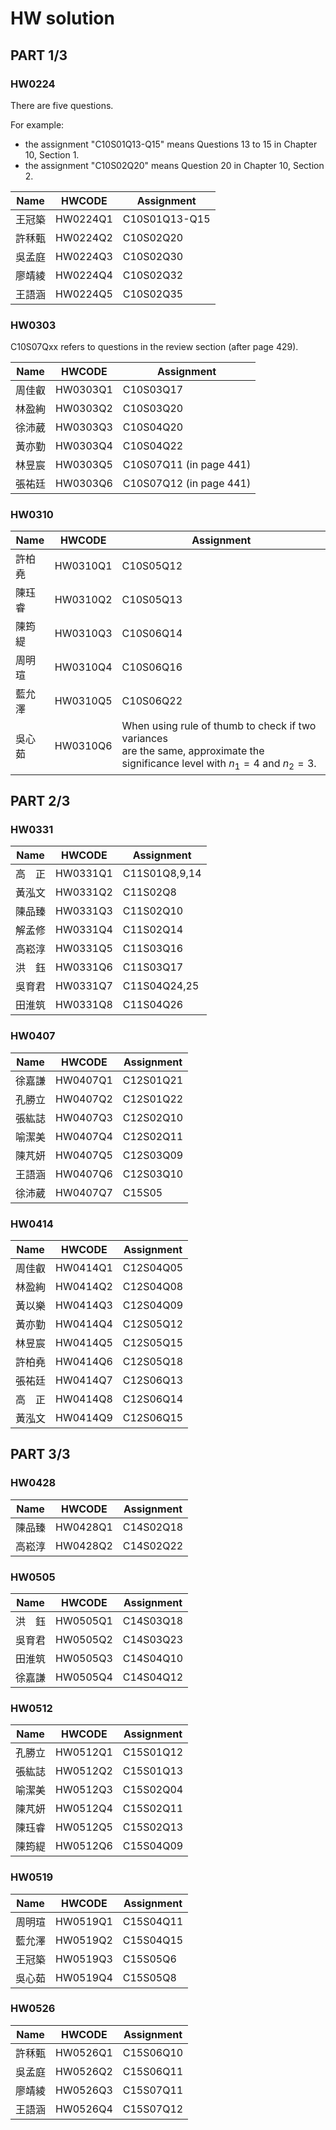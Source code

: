 # HW solution

## PART 1/3

### HW0224

There are five questions. 

For example:
- the assignment "C10S01Q13-Q15" means Questions 13 to 15 in Chapter 10, Section 1. 
- the assignment "C10S02Q20"  means Question 20 in Chapter 10, Section 2. 


| Name   | HWCODE   | Assignment      |
|--------|---------|----------------|
| 王冠築  | HW0224Q1 | C10S01Q13-Q15  |
| 許秝甄  | HW0224Q2 | C10S02Q20      |
| 吳孟庭  | HW0224Q3 | C10S02Q30      |
| 廖靖綾  | HW0224Q4 | C10S02Q32      |
| 王語涵  | HW0224Q5 | C10S02Q35      |


### HW0303

C10S07Qxx refers to questions in the review section (after page 429). 

| Name  | HWCODE   | Assignment  |
|-------|---------|------------|
| 周佳叡 | HW0303Q1 | C10S03Q17  |
| 林盈絢 | HW0303Q2 | C10S03Q20  |
| 徐沛葳 | HW0303Q3 | C10S04Q20  |
| 黃亦勤 | HW0303Q4 | C10S04Q22  |
| 林昱宸 | HW0303Q5 | C10S07Q11  (in page 441)|
| 張祐廷 | HW0303Q6 | C10S07Q12  (in page 441)|

### HW0310

| Name   | HWCODE   | Assignment |
|--------|---------|------------|
| 許柏堯 | HW0310Q1 | C10S05Q12 |
| 陳珏睿 | HW0310Q2 | C10S05Q13 |
| 陳筠緹 | HW0310Q3 | C10S06Q14 |
| 周明瑄 | HW0310Q4 | C10S06Q16 |
| 藍允澤 | HW0310Q5 | C10S06Q22 |
| 吳心茹 | HW0310Q6 | When using rule of thumb to check if two variances<br> are the same, approximate the significance level with $n_1=4$ and $n_2=3$. |


## PART 2/3

### HW0331

| Name   | HWCODE    | Assignment           |
|--------|-----------|----------------------|
| 高　正  | HW0331Q1  | C11S01Q8,9,14        |
| 黃泓文  | HW0331Q2  | C11S02Q8            |
| 陳品臻  | HW0331Q3  | C11S02Q10           |
| 解孟修  | HW0331Q4  | C11S02Q14           |
| 高崧淳  | HW0331Q5  | C11S03Q16           |
| 洪　鈺  | HW0331Q6  | C11S03Q17           |
| 吳育君  | HW0331Q7  | C11S04Q24,25        |
| 田淮筑  | HW0331Q8  | C11S04Q26           |


### HW0407

| Name   | HWCODE    | Assignment           |
|--------|-----------|----------------------|
| 徐嘉謙  | HW0407Q1  | C12S01Q21           |
| 孔勝立  | HW0407Q2  | C12S01Q22           |
| 張紘誌  | HW0407Q3  | C12S02Q10           |
| 喻潔美  | HW0407Q4  | C12S02Q11           |
| 陳芃妍  | HW0407Q5  | C12S03Q09           |
| 王語涵  | HW0407Q6  | C12S03Q10           |
| 徐沛葳  | HW0407Q7  | C15S05              |


### HW0414

| Name   | HWCODE    | Assignment           |
|--------|-----------|----------------------|
| 周佳叡  | HW0414Q1  | C12S04Q05           |
| 林盈絢  | HW0414Q2  | C12S04Q08           |
| 黃以樂  | HW0414Q3  | C12S04Q09           |
| 黃亦勤  | HW0414Q4  | C12S05Q12           |
| 林昱宸  | HW0414Q5  | C12S05Q15           |
| 許柏堯  | HW0414Q6  | C12S05Q18           |
| 張祐廷  | HW0414Q7  | C12S06Q13           |
| 高　正  | HW0414Q8  | C12S06Q14           |
| 黃泓文  | HW0414Q9  | C12S06Q15           |

## PART 3/3

### HW0428

| Name   | HWCODE   | Assignment |
|--------|----------|------------|
| 陳品臻 | HW0428Q1 | C14S02Q18  |
| 高崧淳 | HW0428Q2 | C14S02Q22  |


### HW0505

| Name   | HWCODE   | Assignment |
|--------|----------|------------|
| 洪　鈺 | HW0505Q1 | C14S03Q18  |
| 吳育君 | HW0505Q2 | C14S03Q23  |
| 田淮筑 | HW0505Q3 | C14S04Q10  |
| 徐嘉謙 | HW0505Q4 | C14S04Q12  |

### HW0512

| Name   | HWCODE   | Assignment |
|--------|----------|------------|
| 孔勝立 | HW0512Q1 | C15S01Q12  |
| 張紘誌 | HW0512Q2 | C15S01Q13  |
| 喻潔美 | HW0512Q3 | C15S02Q04  |
| 陳芃妍 | HW0512Q4 | C15S02Q11  |
| 陳珏睿 | HW0512Q5 | C15S02Q13  |
| 陳筠緹 | HW0512Q6 | C15S04Q09  |

### HW0519

| Name   | HWCODE   | Assignment |
|--------|----------|------------|
| 周明瑄 | HW0519Q1 | C15S04Q11  |
| 藍允澤 | HW0519Q2 | C15S04Q15  |
| 王冠築 | HW0519Q3 | C15S05Q6   |
| 吳心茹 | HW0519Q4 | C15S05Q8   |

### HW0526

| Name   | HWCODE   | Assignment |
|--------|----------|------------|
| 許秝甄 | HW0526Q1 | C15S06Q10  |
| 吳孟庭 | HW0526Q2 | C15S06Q11  |
| 廖靖綾 | HW0526Q3 | C15S07Q11  |
| 王語涵 | HW0526Q4 | C15S07Q12  |



